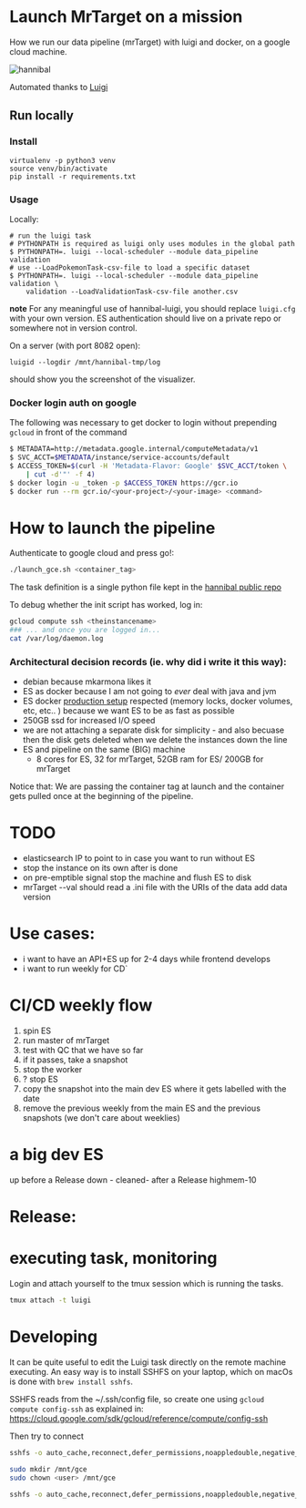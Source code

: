 # Launch MrTarget on a mission
How we run our data pipeline (mrTarget) with luigi and docker, on a google cloud machine.

![hannibal](http://s2.quickmeme.com/img/a9/a9ed842f739e930dc8e9340bafbbaeaf77994c50c74fc6a86b046b54cb9b2c59.jpg)


Automated thanks to [Luigi](https://github.com/spotify/luigi)


## Run locally

### Install
```shell
virtualenv -p python3 venv
source venv/bin/activate
pip install -r requirements.txt
```

### Usage
Locally:
```shell
# run the luigi task
# PYTHONPATH is required as luigi only uses modules in the global path
$ PYTHONPATH=. luigi --local-scheduler --module data_pipeline validation
# use --LoadPokemonTask-csv-file to load a specific dataset
$ PYTHONPATH=. luigi --local-scheduler --module data_pipeline validation \
    validation --LoadValidationTask-csv-file another.csv
```

**note**
For any meaningful use of hannibal-luigi, you should replace `luigi.cfg` with your own version. 
ES authentication should live on a private repo or somewhere not in version control.

On a server (with port 8082 open):
```
luigid --logdir /mnt/hannibal-tmp/log
```
should show you the screenshot of the visualizer.

### Docker login auth on google
The following was necessary to get docker to login without prepending `gcloud`
in front of the command
```sh
$ METADATA=http://metadata.google.internal/computeMetadata/v1
$ SVC_ACCT=$METADATA/instance/service-accounts/default
$ ACCESS_TOKEN=$(curl -H 'Metadata-Flavor: Google' $SVC_ACCT/token \
    | cut -d'"' -f 4)
$ docker login -u _token -p $ACCESS_TOKEN https://gcr.io
$ docker run --rm gcr.io/<your-project>/<your-image> <command>
```


# How to launch the pipeline

Authenticate to google cloud and press go!:
```sh
./launch_gce.sh <container_tag>
```

The task definition is a single python file kept in the [hannibal public repo](https://github.com/opentargets/hannibal-luigi)

To debug whether the init script has worked, log in:
```sh
gcloud compute ssh <theinstancename>
### ... and once you are logged in... 
cat /var/log/daemon.log
```


### Architectural decision records (ie. why did i write it this way):

* debian because mkarmona likes it
* ES as docker because I am not going to *ever* deal with java and jvm
* ES docker [production setup](https://www.elastic.co/guide/en/elasticsearch/reference/current/docker.html#docker-cli-run-prod-mode) respected (memory locks, docker volumes, etc, etc.. ) because we want ES to be as fast as possible
* 250GB ssd for increased I/O speed
* we are not attaching a separate disk for simplicity - and also becuase then the disk gets deleted when we delete the instances down the line
* ES and pipeline on the same (BIG) machine
    * 8 cores for ES, 32 for mrTarget, 52GB ram for ES/ 200GB for mrTarget


Notice that:
We are passing the container tag at launch and the container gets pulled once at the beginning of the pipeline.

# TODO
* elasticsearch IP to point to in case you want to run without ES
* stop the instance on its own after is done
* on pre-emptible signal stop the machine and flush ES to disk
* mrTarget --val should read a .ini file with the URIs of the data
add data version




Use cases:
==========
- i want to have an API+ES up for 2-4 days while frontend develops
- i want to run weekly for CD` 


CI/CD weekly flow
=================
1. spin ES
2. run master of mrTarget
3. test with QC that we have so far
4. if it passes, take a snapshot
5. stop the worker
6. ? stop ES
7. copy the snapshot into the main dev ES where it gets labelled with the date
8. remove the previous weekly from the main ES and the previous snapshots (we don't care about weeklies)

a big dev ES
============
up before a Release
down - cleaned- after a Release
highmem-10


Release:
========





# executing task, monitoring
Login and attach yourself to the tmux session which is running the tasks.
```sh
tmux attach -t luigi
```

# Developing
It can be quite useful to edit the Luigi task directly on the remote machine executing. An easy way is to install SSHFS on your laptop, which on macOs is done with `brew install sshfs`.

SSHFS reads from the ~/.ssh/config file, so create one using `gcloud compute config-ssh` as explained in:
https://cloud.google.com/sdk/gcloud/reference/compute/config-ssh

Then try to connect

```sh
sshfs -o auto_cache,reconnect,defer_permissions,noappledouble,negative_vncache,volname=hannibal 

sudo mkdir /mnt/gce
sudo chown <user> /mnt/gce

sshfs -o auto_cache,reconnect,defer_permissions,noappledouble,negative_vncache,IdentityFile=~/.ssh/google_compute_engine.pub <user_name>@<instance-name>.<region>.<project_id>:/home/<user_name> /mnt/gce

```

